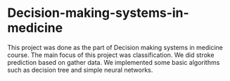 # Decision-making-systems-in-medicine
This project was done as the part of Decision making systems in medicine course. The main focus of this project was classification. We did stroke prediction based on gather data. We implemented some basic algorithms such as decision tree and simple neural networks.

